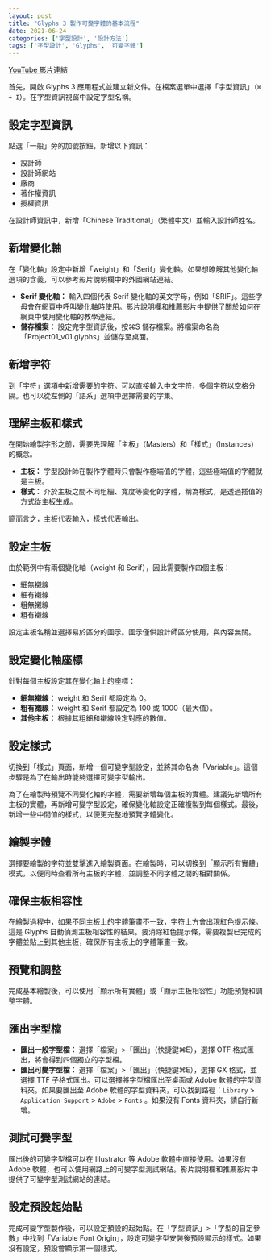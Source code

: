 ```yaml
---
layout: post
title: "Glyphs 3 製作可變字體的基本流程"
date: 2021-06-24
categories: ['字型設計', '設計方法']
tags: ['字型設計', 'Glyphs', '可變字體']
---
```


[YouTube 影片連結](https://youtu.be/3JUOFEQUt8s)

首先，開啟 Glyphs 3 應用程式並建立新文件。在檔案選單中選擇「字型資訊」（`⌘ + I`）。在字型資訊視窗中設定字型名稱。

## 設定字型資訊

點選「一般」旁的加號按鈕，新增以下資訊：

- 設計師
- 設計師網站
- 廠商
- 著作權資訊
- 授權資訊

在設計師資訊中，新增「Chinese Traditional」（繁體中文）並輸入設計師姓名。

## 新增變化軸

在「變化軸」設定中新增「weight」和「Serif」變化軸。如果想瞭解其他變化軸選項的含義，可以參考影片說明欄中的外國網站連結。

- **Serif 變化軸：** 輸入四個代表 Serif 變化軸的英文字母，例如「SRIF」。這些字母會在網頁中呼叫變化軸時使用。影片說明欄和推薦影片中提供了關於如何在網頁中使用變化軸的教學連結。
- **儲存檔案：** 設定完字型資訊後，按⌘S 儲存檔案。將檔案命名為「Project01_v01.glyphs」並儲存至桌面。

## 新增字符

到「字符」選項中新增需要的字符。可以直接輸入中文字符，多個字符以空格分隔。也可以從左側的「語系」選項中選擇需要的字集。

## 理解主板和樣式

在開始繪製字形之前，需要先理解「主板」（Masters）和「樣式」（Instances）的概念。

- **主板：** 字型設計師在製作字體時只會製作極端值的字體，這些極端值的字體就是主板。
- **樣式：** 介於主板之間不同粗細、寬度等變化的字體，稱為樣式，是透過插值的方式從主板生成。

簡而言之，主板代表輸入，樣式代表輸出。

## 設定主板

由於範例中有兩個變化軸（weight 和 Serif），因此需要製作四個主板：

- 細無襯線
- 細有襯線
- 粗無襯線
- 粗有襯線

設定主板名稱並選擇易於區分的圖示。圖示僅供設計師區分使用，與內容無關。

## 設定變化軸座標

針對每個主板設定其在變化軸上的座標：

- **細無襯線：** weight 和 Serif 都設定為 0。
- **粗有襯線：** weight 和 Serif 都設定為 100 或 1000（最大值）。
- **其他主板：** 根據其粗細和襯線設定對應的數值。

## 設定樣式

切換到「樣式」頁面，新增一個可變字型設定，並將其命名為「Variable」。這個步驟是為了在輸出時能夠選擇可變字型輸出。

為了在繪製時預覽不同變化軸的字體，需要新增每個主板的實體。建議先新增所有主板的實體，再新增可變字型設定，確保變化軸設定正確複製到每個樣式。最後，新增一些中間值的樣式，以便更完整地預覽字體變化。

## 繪製字體

選擇要繪製的字符並雙擊進入繪製頁面。在繪製時，可以切換到「顯示所有實體」模式，以便同時查看所有主板的字體，並調整不同字體之間的相對關係。

## 確保主板相容性

在繪製過程中，如果不同主板上的字體筆畫不一致，字符上方會出現紅色提示條。這是 Glyphs 自動偵測主板相容性的結果。要消除紅色提示條，需要複製已完成的字體並貼上到其他主板，確保所有主板上的字體筆畫一致。

## 預覽和調整

完成基本繪製後，可以使用「顯示所有實體」或「顯示主板相容性」功能預覽和調整字體。

## 匯出字型檔

- **匯出一般字型檔：** 選擇「檔案」>「匯出」（快捷鍵⌘E），選擇 OTF 格式匯出，將會得到四個獨立的字型檔。
- **匯出可變字型檔：** 選擇「檔案」>「匯出」（快捷鍵⌘E），選擇 GX 格式，並選擇 TTF 子格式匯出。可以選擇將字型檔匯出至桌面或 Adobe 軟體的字型資料夾。如果要匯出至 Adobe 軟體的字型資料夾，可以找到路徑：<code>Library</code> > <code>Application Support</code> > <code>Adobe</code> > <code>Fonts</code> 。如果沒有 Fonts 資料夾，請自行新增。

## 測試可變字型

匯出後的可變字型檔可以在 Illustrator 等 Adobe 軟體中直接使用。如果沒有 Adobe 軟體，也可以使用網路上的可變字型測試網站。影片說明欄和推薦影片中提供了可變字型測試網站的連結。

## 設定預設起始點

完成可變字型製作後，可以設定預設的起始點。在「字型資訊」>「字型的自定參數」中找到「Variable Font Origin」，設定可變字型安裝後預設顯示的樣式。如果沒有設定，預設會顯示第一個樣式。
